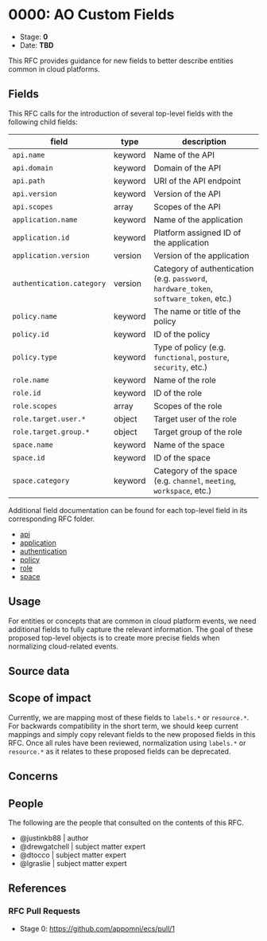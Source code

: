 # 0000: AO Custom Fields
<!-- Leave this ID at 0000. The ECS team will assign a unique, contiguous RFC number upon merging the initial stage of this RFC. -->

- Stage: **0** <!-- Update to reflect target stage. See https://elastic.github.io/ecs/stages.html -->
- Date: **TBD** <!-- The ECS team sets this date at merge time. This is the date of the latest stage advancement. -->

<!--
As you work on your RFC, use the "Stage N" comments to guide you in what you should focus on, for the stage you're targeting.
Feel free to remove these comments as you go along.
-->

<!--
Stage 0: Provide a high level summary of the premise of these changes. Briefly describe the nature, purpose, and impact of the changes. ~2-5 sentences.
-->

This RFC provides guidance for new fields to better describe entities common in cloud platforms.

<!--
Stage 1: If the changes include field additions or modifications, please create a folder titled as the RFC number under rfcs/text/. This will be where proposed schema changes as standalone YAML files or extended example mappings and larger source documents will go as the RFC is iterated upon.
-->

<!--
Stage X: Provide a brief explanation of why the proposal is being marked as abandoned. This is useful context for anyone revisiting this proposal or considering similar changes later on.
-->

## Fields

<!--
Stage 1: Describe at a high level how this change affects fields. Include new or updated yml field definitions for all of the essential fields in this draft. While not exhaustive, the fields documented here should be comprehensive enough to deeply evaluate the technical considerations of this change. The goal here is to validate the technical details for all essential fields and to provide a basis for adding experimental field definitions to the schema. Use GitHub code blocks with yml syntax formatting, and add them to the corresponding RFC folder.
-->

This RFC calls for the introduction of several top-level fields with the following child fields:

| field | type | description |
| --- | --- | --- |
| `api.name` | keyword | Name of the API |
| `api.domain` | keyword | Domain of the API |
| `api.path` | keyword | URI of the API endpoint |
| `api.version` | keyword | Version of the API |
| `api.scopes` | array | Scopes of the API |
| `application.name` | keyword | Name of the application |
| `application.id` | keyword | Platform assigned ID of the application |
| `application.version` | version | Version of the application |
| `authentication.category` | version | Category of authentication (e.g. `password`, `hardware_token`, `software_token`, etc.) |
| `policy.name` | keyword | The name or title of the policy |
| `policy.id` | keyword | ID of the policy |
| `policy.type` | keyword | Type of policy (e.g. `functional`, `posture`, `security`, etc.) |
| `role.name` | keyword | Name of the role |
| `role.id` | keyword | ID of the role |
| `role.scopes` | array | Scopes of the role |
| `role.target.user.*` | object | Target user of the role |
| `role.target.group.*` | object | Target group of the role |
| `space.name` | keyword | Name of the space |
| `space.id` | keyword | ID of the space |
| `space.category` | keyword | Category of the space (e.g. `channel`, `meeting`, `workspace`, etc.) |

<!--
Stage 2: Add or update all remaining field definitions. The list should now be exhaustive. The goal here is to validate the technical details of all remaining fields and to provide a basis for releasing these field definitions as beta in the schema. Use GitHub code blocks with yml syntax formatting, and add them to the corresponding RFC folder.
-->

Additional field documentation can be found for each top-level field in its corresponding RFC folder.

- [api](text/0000/api.yaml)
- [application](text/0000/application.yaml)
- [authentication](text/0000/authentication.yaml)
- [policy](text/0000/policy.yaml)
- [role](text/0000/role.yaml)
- [space](text/0000/space.yaml)

## Usage

<!--
Stage 1: Describe at a high-level how these field changes will be used in practice. Real world examples are encouraged. The goal here is to understand how people would leverage these fields to gain insights or solve problems. ~1-3 paragraphs.
-->

For entities or concepts that are common in cloud platform events, we need additional fields to fully capture the relevant information. The goal of these proposed top-level objects is to create more precise fields when normalizing cloud-related events.

## Source data

<!--
Stage 1: Provide a high-level description of example sources of data. This does not yet need to be a concrete example of a source document, but instead can simply describe a potential source (e.g. nginx access log). This will ultimately be fleshed out to include literal source examples in a future stage. The goal here is to identify practical sources for these fields in the real world. ~1-3 sentences or unordered list.
-->

<!--
Stage 2: Included a real world example source document. Ideally this example comes from the source(s) identified in stage 1. If not, it should replace them. The goal here is to validate the utility of these field changes in the context of a real world example. Format with the source name as a ### header and the example document in a GitHub code block with json formatting, or if on the larger side, add them to the corresponding RFC folder.
-->

<!--
Stage 3: Add more real world example source documents so we have at least 2 total, but ideally 3. Format as described in stage 2.
-->

## Scope of impact

<!--
Stage 2: Identifies scope of impact of changes. Are breaking changes required? Should deprecation strategies be adopted? Will significant refactoring be involved? Break the impact down into:
 * Ingestion mechanisms (e.g. beats/logstash)
 * Usage mechanisms (e.g. Kibana applications, detections)
 * ECS project (e.g. docs, tooling)
The goal here is to research and understand the impact of these changes on users in the community and development teams across Elastic. 2-5 sentences each.
-->

Currently, we are mapping most of these fields to `labels.*` or `resource.*`. For backwards compatibility in the short term, we should keep current mappings and simply copy relevant fields to the new proposed fields in this RFC. Once all rules have been reviewed, normalization using `labels.*` or `resource.*` as it relates to these proposed fields can be deprecated.

## Concerns

<!--
Stage 1: Identify potential concerns, implementation challenges, or complexity. Spend some time on this. Play devil's advocate. Try to identify the sort of non-obvious challenges that tend to surface later. The goal here is to surface risks early, allow everyone the time to work through them, and ultimately document resolution for posterity's sake.
-->

<!--
Stage 2: Document new concerns or resolutions to previously listed concerns. It's not critical that all concerns have resolutions at this point, but it would be helpful if resolutions were taking shape for the most significant concerns.
-->

<!--
Stage 3: Document resolutions for all existing concerns. Any new concerns should be documented along with their resolution. The goal here is to eliminate risk of churn and instability by ensuring all concerns have been addressed.
-->

## People

The following are the people that consulted on the contents of this RFC.

* @justinkb88 | author
* @drewgatchell | subject matter expert
* @dtocco | subject matter expert
* @lgraslie | subject matter expert

## References

<!-- Insert any links appropriate to this RFC in this section. -->

### RFC Pull Requests

<!-- An RFC should link to the PRs for each of it stage advancements. -->

* Stage 0: https://github.com/appomni/ecs/pull/1

<!--
* Stage 1: https://github.com/elastic/ecs/pull/NNN
...
-->
